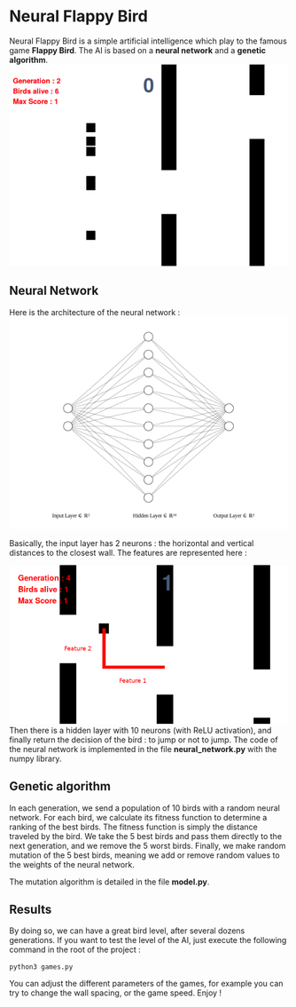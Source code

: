 
# Neural Flappy Bird

Neural Flappy Bird is a simple artificial intelligence which play to the famous game **Flappy Bird**. The AI is based on a **neural network** and a **genetic algorithm**. 
![enter image description here](https://raw.githubusercontent.com/uyalcin/Neural-Flappy-Bird/master/screenshots/neural_flappy.png)

## Neural Network
Here is the architecture of the neural network :
![enter image description here](https://raw.githubusercontent.com/uyalcin/Neural-Flappy-Bird/master/screenshots/nn.png)

Basically, the input layer has 2 neurons : the horizontal and vertical distances to the closest wall. The features are represented here :

![enter image description here](https://raw.githubusercontent.com/uyalcin/Neural-Flappy-Bird/master/screenshots/1.png)
Then there is a hidden layer with 10 neurons (with ReLU activation), and finally return the decision of the bird : to jump or not to jump.
The code of the neural network is implemented in the file **neural_network.py** with the numpy library. 

## Genetic algorithm

In each generation, we send a population of 10 birds with a random neural network. For each bird, we calculate its fitness function to determine a ranking of the best birds. The fitness function is simply the distance traveled by the bird. We take the 5 best birds and pass them directly to the next generation, and we remove the 5 worst birds. Finally, we make random mutation of the 5 best birds, meaning we add or remove random values to the weights of the neural network.

The mutation algorithm is detailed in the file **model.py**.

## Results

By doing so, we can have a great bird level, after several dozens generations.
If you want to test the level of the AI, just execute the following command in the root of the project :

    python3 games.py

You can adjust the different parameters of the games, for example you can try to change the wall spacing,
or the game speed. Enjoy !

